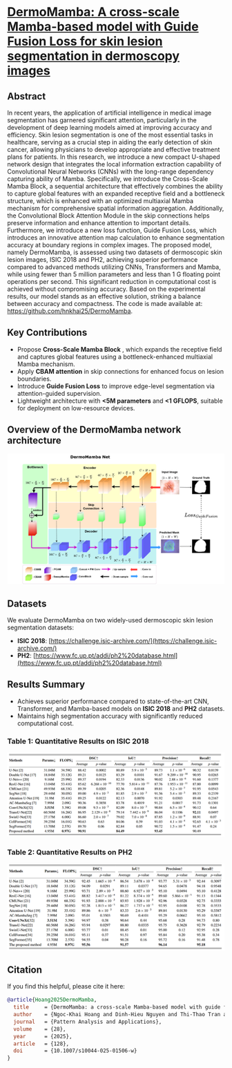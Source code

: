 # [DermoMamba: A cross-scale Mamba-based model with Guide Fusion Loss for skin lesion segmentation in dermoscopy images](https://link.springer.com/article/10.1007/s10044-025-01506-w)


##  Abstract
In recent years, the application of artificial intelligence in medical image segmentation has garnered significant attention, particularly in the development of deep learning models aimed at improving accuracy and efficiency. Skin lesion segmentation is one of the most essential tasks in healthcare, serving as a crucial step in aiding the early detection of skin cancer, allowing physicians to develop appropriate and effective treatment plans for patients. In this research, we introduce a new compact U-shaped network design that integrates the local information extraction capability of Convolutional Neural Networks (CNNs) with the long-range dependency capturing ability of Mamba. Specifically, we introduce the Cross-Scale Mamba Block, a sequential architecture that effectively combines the ability to capture global features with an expanded receptive field and a bottleneck structure, which is enhanced with an optimized multiaxial Mamba mechanism for comprehensive spatial information aggregation. Additionally, the Convolutional Block Attention Module in the skip connections helps preserve information and enhance attention to important details. Furthermore, we introduce a new loss function, Guide Fusion Loss, which introduces an innovative attention map calculation to enhance segmentation accuracy at boundary regions in complex images. The proposed model, namely DermoMamba, is assessed using two datasets of dermoscopic skin lesion images, ISIC 2018 and PH2, achieving superior performance compared to advanced methods utilizing CNNs, Transformers and Mamba, while using fewer than 5 million parameters and less than 1 G floating point operations per second. This significant reduction in computational cost is achieved without compromising accuracy. Based on the experimental results, our model stands as an effective solution, striking a balance between accuracy and compactness. The code is made available at: https://github.com/hnkhai25/DermoMamba.

##  Key Contributions
- Propose **Cross-Scale Mamba Block** , which expands the receptive field and captures global features using a bottleneck-enhanced multiaxial Mamba mechanism.
- Apply **CBAM attention** in skip connections for enhanced focus on lesion boundaries.
- Introduce **Guide Fusion Loss** to improve edge-level segmentation via attention-guided supervision.
- Lightweight architecture with **<5M parameters** and **<1 GFLOPS**, suitable for deployment on low-resource devices.
## Overview of the DermoMamba network architecture
![Model Architecture](./assets/modelv2.png)

## Datasets

We evaluate DermoMamba on two widely-used dermoscopic skin lesion segmentation datasets:

- **ISIC 2018**: [https://challenge.isic-archive.com/](https://challenge.isic-archive.com/)
- **PH2**: [https://www.fc.up.pt/addi/ph2%20database.html](https://www.fc.up.pt/addi/ph2%20database.html)

## Results Summary
- Achieves superior performance compared to state-of-the-art CNN, Transformer, and Mamba-based models on **ISIC 2018** and **PH2** datasets.  
- Maintains high segmentation accuracy with significantly reduced computational cost.

### Table 1: Quantitative Results on ISIC 2018

![Results Comparison on ISIC 2018 dataset](./assets/ISIC2018_result.png)

### Table 2: Quantitative Results on PH2

![Results Comparison on PH2 dataset](./assets/PH2_result.png)


## Citation
If you find this helpful, please cite it here:

```bibtex
@article{Hoang2025DermoMamba,
  title     = {DermoMamba: a cross-scale Mamba-based model with guide fusion loss for skin lesion segmentation in dermoscopy images},
  author    = {Ngoc-Khai Hoang and Dinh-Hieu Nguyen and Thi-Thao Tran and Van-Truong Pham},
  journal   = {Pattern Analysis and Applications},
  volume    = {28},
  year      = {2025},
  article   = {128},
  doi       = {10.1007/s10044-025-01506-w}
}

